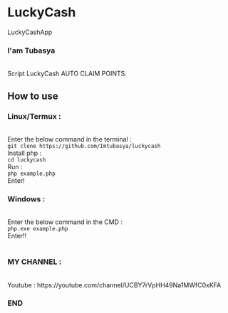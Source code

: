 # LuckyCash
LuckyCashApp
<h3>I'am Tubasya</h3>
<br>Script LuckyCash AUTO CLAIM POINTS.
<h2>How to use</h2>
<h3>Linux/Termux :</h3>
<br>Enter the below command in the terminal :
<br><code>git clone https://github.com/Imtubasya/luckycash</code>
<br>Install php :
<br><code>cd luckycash</code>
<br> Run :
<br><code>php example.php</code>
<br>Enter!

<h3>Windows :</h3>
<br>Enter the below command in the CMD :
<br><code>php.exe example.php</code>
<br>Enter!!
<br><br>
<h3>MY CHANNEL :</h3>
<br>Youtube : https://youtube.com/channel/UCBY7rVpHH49Na1MWfC0xKFA
<h3>END</h3>
